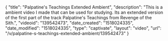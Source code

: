 {
    "title": "Palpatine's Teachings Extended Ambient",
    "description": "This is a ambient video I made that can be used for studying. Its an extended version of the first part of the track Palpatine's Teachings from Revenge of the Sith.",
    "videoid": "139542473",
    "date_created": "1518024335",
    "date_modified": "1518024335",
    "type": "captivate",
    "layout": "video",
    "url": "\/v\/palpatine-s-teachings-extended-ambient\/139542473"
}